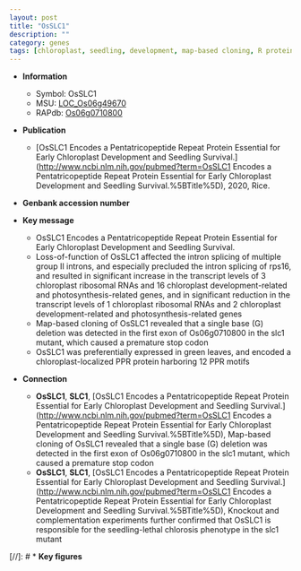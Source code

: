 ```yaml
---
layout: post
title: "OsSLC1"
description: ""
category: genes
tags: [chloroplast, seedling, development, map-based cloning, R protein, chloroplast development]
---
```


* **Information**  
    + Symbol: OsSLC1  
    + MSU: [LOC_Os06g49670](http://rice.uga.edu/cgi-bin/ORF_infopage.cgi?orf=LOC_Os06g49670)  
    + RAPdb: [Os06g0710800](https://rapdb.dna.affrc.go.jp/locus/?name=Os06g0710800)  

* **Publication**  
    + [OsSLC1 Encodes a Pentatricopeptide Repeat Protein Essential for Early Chloroplast Development and Seedling Survival.](http://www.ncbi.nlm.nih.gov/pubmed?term=OsSLC1 Encodes a Pentatricopeptide Repeat Protein Essential for Early Chloroplast Development and Seedling Survival.%5BTitle%5D), 2020, Rice.

* **Genbank accession number**  

* **Key message**  
    + OsSLC1 Encodes a Pentatricopeptide Repeat Protein Essential for Early Chloroplast Development and Seedling Survival.
    + Loss-of-function of OsSLC1 affected the intron splicing of multiple group II introns, and especially precluded the intron splicing of rps16, and resulted in significant increase in the transcript levels of 3 chloroplast ribosomal RNAs and 16 chloroplast development-related and photosynthesis-related genes, and in significant reduction in the transcript levels of 1 chloroplast ribosomal RNAs and 2 chloroplast development-related and photosynthesis-related genes
    + Map-based cloning of OsSLC1 revealed that a single base (G) deletion was detected in the first exon of Os06g0710800 in the slc1 mutant, which caused a premature stop codon
    + OsSLC1 was preferentially expressed in green leaves, and encoded a chloroplast-localized PPR protein harboring 12 PPR motifs

* **Connection**  
    + __OsSLC1__, __SLC1__, [OsSLC1 Encodes a Pentatricopeptide Repeat Protein Essential for Early Chloroplast Development and Seedling Survival.](http://www.ncbi.nlm.nih.gov/pubmed?term=OsSLC1 Encodes a Pentatricopeptide Repeat Protein Essential for Early Chloroplast Development and Seedling Survival.%5BTitle%5D),  Map-based cloning of OsSLC1 revealed that a single base (G) deletion was detected in the first exon of Os06g0710800 in the slc1 mutant, which caused a premature stop codon
    + __OsSLC1__, __SLC1__, [OsSLC1 Encodes a Pentatricopeptide Repeat Protein Essential for Early Chloroplast Development and Seedling Survival.](http://www.ncbi.nlm.nih.gov/pubmed?term=OsSLC1 Encodes a Pentatricopeptide Repeat Protein Essential for Early Chloroplast Development and Seedling Survival.%5BTitle%5D),  Knockout and complementation experiments further confirmed that OsSLC1 is responsible for the seedling-lethal chlorosis phenotype in the slc1 mutant

[//]: # * **Key figures**  


